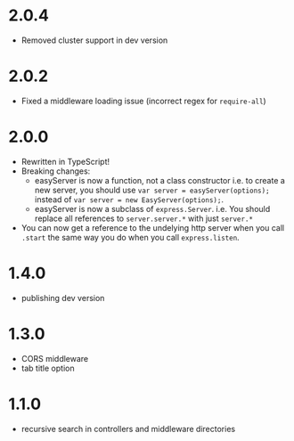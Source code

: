 # 2.0.4
- Removed cluster support in dev version

# 2.0.2
- Fixed a middleware loading issue (incorrect regex for `require-all`)

# 2.0.0
- Rewritten in TypeScript!
- Breaking changes:
  - easyServer is now a function, not a class constructor
  i.e. to create a new server, you should use `var server = easyServer(options);` instead of
  `var server = new EasyServer(options);`.
  - easyServer is now a subclass of `express.Server`. i.e. You should replace all references
  to `server.server.*` with just `server.*`
- You can now get a reference to the undelying http server when you call `.start` the same
  way you do when you call `express.listen`.

# 1.4.0
- publishing dev version

# 1.3.0
- CORS middleware
- tab title option

# 1.1.0
- recursive search in controllers and middleware directories
